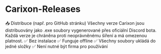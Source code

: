 # Carixon-Releases
📥 Distribuce (např. pro GitHub stránku) Všechny verze Carixon jsou distribuovány jako .exe soubory vygenerované přes oficiální Discord bota. Každá verze je chráněna proti neoprávněnému šíření a má omezenou platnost.  ✅ Bez instalace ✅ Funguje offline ✅ Všechny soubory ukládá do jedné složky ✅ Není nutné být firma pro používání

